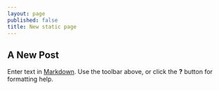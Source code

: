 ```yaml
---
layout: page
published: false
title: New static page
---
```


## A New Post

Enter text in [Markdown](http://daringfireball.net/projects/markdown/). Use the toolbar above, or click the **?** button for formatting help.
